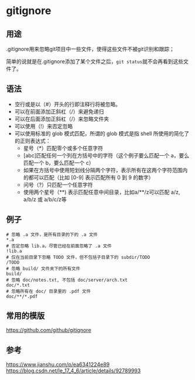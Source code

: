 # gitignore
## 用途
.gitignore用来忽略git项目中一些文件，使得这些文件不被git识别和跟踪；

简单的说就是在.gitignore添加了某个文件之后，`git status`就不会再看到这些文件了。

## 语法
* 空行或是以（#）开头的行即注释行将被忽略。
* 可以在前面添加正斜杠（/）来避免递归
* 可以在后面添加正斜杠（/）来忽略文件夹
* 可以使用（!）来否定忽略
* 可以使用标准的 glob 模式匹配，所谓的 glob 模式是指 shell 所使用的简化了的正则表达式：
  * 星号（*）匹配零个或多个任意字符
  * [abc]匹配任何一个列在方括号中的字符（这个例子要么匹配一个 a，要么匹配一个 b，要么匹配一个 c）
  * 如果在方括号中使用短划线分隔两个字符，表示所有在这两个字符范围内的都可以匹配（比如 [0-9] 表示匹配所有 0 到 9 的数字）
  * 问号（?）只匹配一个任意字符
  * 使用两个星号（\*\*) 表示匹配任意中间目录，比如a/**/z可以匹配 a/z, a/b/z 或 a/b/c/z等

## 例子
```
# 忽略 .a 文件，是所有目录的下的 .a 文件
*.a
# 否定忽略 lib.a，尽管已经在前面忽略了 .a 文件
!lib.a
# 仅在当前目录下忽略 TODO 文件，但不包括子目录下的 subdir/TODO
/TODO
# 忽略 build/ 文件夹下的所有文件
build/
# 忽略 doc/notes.txt, 不包括 doc/server/arch.txt
doc/*.txt
# 忽略所有在 doc/ 目录里的 .pdf 文件 
doc/**/*.pdf
```

## 常用的模版
https://github.com/github/gitignore

## 参考
https://www.jianshu.com/p/ea6341224e89
https://blog.csdn.net/le_17_4_6/article/details/92789993